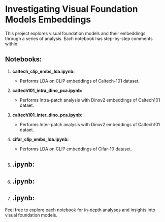 # Investigating Visual Foundation Models Embeddings

This project explores visual foundation models and their embeddings through a series of analysis. Each notebook has step-by-step comments within.

## Notebooks:

1. **caltech_clip_embs_lda.ipynb:**
   - Performs LDA on CLIP embeddings of Caltech-101 dataset.

2. **caltech101_intra_dino_pca.ipynb:**
   - Performs Intra-patch analysis with Dinov2 embeddings of Caltech101 dataet.

3. **caltech101_inter_dino_pca.ipynb:**
   - Performs Inter-patch analysis with Dinov2 embeddings of Caltech101 dataet.

4. **cifar_clip_embs_lda.ipynb:**
   - Performs LDA on CLIP embeddings of Cifar-10 dataset.

5. **.ipynb:**
   - 

6. **.ipynb:**
   - 

7. **.ipynb:**
   - 

Feel free to explore each notebook for in-depth analyses and insights into visual foundation models.
